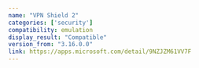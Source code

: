 ```yaml
---
name: "VPN Shield 2"
categories: ['security']
compatibility: emulation
display_result: "Compatible"
version_from: "3.16.0.0"
link: https://apps.microsoft.com/detail/9NZJZM61VV7F
---
```

